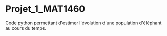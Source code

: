 # Projet_1_MAT1460
Code python permettant d'estimer l'évolution d'une population d'éléphant au cours du temps.
